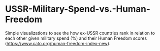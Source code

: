 # USSR-Military-Spend-vs.-Human-Freedom

Simple visualizations to see the how ex-USSR countries rank in relation to each other given military spend (%) and their Human Freedom scores (https://www.cato.org/human-freedom-index-new). 

